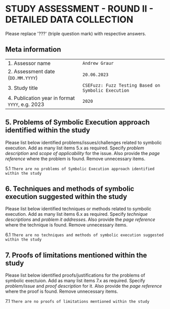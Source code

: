 # STUDY ASSESSMENT - ROUND II - DETAILED DATA COLLECTION

Please replace '???' (triple question mark) with respective answers. 

## Meta information

|                                                 |                                                     |
| ---                                             |-----------------------------------------------------|
| 1. Assessor name                                | `Andrew Graur`                                      |
| 2. Assessment date (`DD.MM.YYYY`)               | `20.06.2023`                                        | 
| 3. Study title                                  | `CSEFuzz: Fuzz Testing Based on Symbolic Execution` |
| 4. Publication year in format `YYYY`, e.g. 2023 | `2020`                                              |
  
## 5. Problems of Symbolic Execution approach identified within the study

Please list below identified problems/issues/challenges related to symbolic execution.
Add as many list items 5.x as required. Specify _problem description_ and _scope of applicability_ for the issue.
Also provide the _page reference_ where the problem is found.
Remove unnecessary items.
  
5.1 `There are no problems of Symbolic Execution approach identified within the study`

## 6. Techniques and methods of symbolic execution suggested within the study

Please list below identified techniques or methods related to symbolic execution.
Add as many list items 6.x as required. Specify _technique descriptions_ and _problem it addresses_.
Also provide the _page reference_ where the technique is found.
Remove unnecessary items.
  
6.1 `There are no techniques and methods of symbolic execution suggested within the study`


## 7. Proofs of limitations mentioned within the study

Please list below identified proofs/justifications for the problems of symbolic exectuion.
Add as many list items 7.x as required. Specify _problem/issue_ and _proof description_ for it.
Also provide the _page reference_ where the proof is found.
Remove unnecessary items.
  
7.1 `There are no proofs of limitations mentioned within the study`